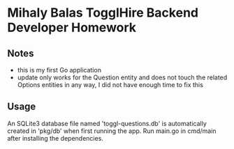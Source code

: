 # Mihaly Balas TogglHire Backend Developer Homework

## Notes
- this is my first Go application
- update only works for the Question entity and does not touch the related Options entities in any way, I did not have enough time to fix this

## Usage
An SQLite3 database file named 'toggl-questions.db' is automatically created in 'pkg/db' when first running the app.
Run main.go in cmd/main after installing the dependencies.
